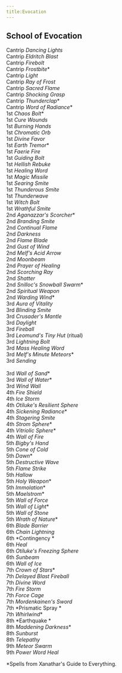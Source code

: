 ```yaml
---
title:Evocation
---
```


## School of Evocation

Cantrip *Dancing Lights*<br/> 
Cantrip *Eldritch Blast*<br/> 
Cantrip *Firebolt*<br/> 
Cantrip *Frostbite*\*<br/>
Cantrip *Light*<br/> 
Cantrip *Ray of Frost*<br/> 
Cantrip *Sacred Flame*<br/> 
Cantrip *Shocking Grasp*<br/> 
Cantrip *Thunderclap*\*<br/>
Cantrip *Word of Radiance*\*<br/>
1st *Chaos Bolt*\*<br/>
1st *Cure Wounds*<br/> 
1st *Burning Hands*<br/> 
1st *Chromatic Orb*<br/> 
1st *Divine Favor*<br/> 
1st *Earth Tremor*\*<br/>
1st *Faerie Fire*<br/> 
1st *Guiding Bolt*<br/> 
1st *Hellish Rebuke*<br/> 
1st *Healing Word*<br/> 
1st *Magic Missile*<br/> 
1st *Searing Smite*<br/> 
1st *Thunderous Smite*<br/> 
1st *Thunderwave*<br/> 
1st *Witch Bolt*<br/> 
1st *Wrathful Smite*<br/> 
2nd *Aganazzar's Scorcher*\*<br/>
2nd *Branding Smite*<br/> 
2nd *Continual Flame*<br/> 
2nd *Darkness*<br/> 
2nd *Flame Blade*<br/> 
2nd *Gust of Wind*<br/> 
2nd *Melf's Acid Arrow*<br/> 
2nd *Moonbeam*<br/> 
2nd *Prayer of Healing*<br/> 
2nd *Scorching Ray*<br/> 
2nd *Shatter*<br/> 
2nd *Snilloc's Snowball Swarm*\*<br/>
2nd *Spiritual Weapon*<br/> 
2nd *Warding Wind*\*<br/>
3rd *Aura of Vitality*<br/> 
3rd *Blinding Smite*<br/> 
3rd *Crusader's Mantle*<br/> 
3rd *Daylight*<br/> 
3rd *Fireball*<br/> 
3rd *Leomund's Tiny Hut* (ritual)<br/> 
3rd *Lightning Bolt*<br/> 
3rd *Mass Healing Word*<br/> 
3rd *Melf's Minute Meteors*\*<br/>
3rd *Sending*<br/>  
3rd *Wall of Sand*\*<br/>
3rd *Wall of Water*\*<br/>
3rd *Wind Wall*<br/> 
4th *Fire Shield*<br/> 
4th *Ice Storm*<br/> 
4th *Otiluke's Resilient Sphere*<br/> 
4th *Sickening Radiance*\*<br/>
4th *Stagering Smite*<br/> 
4th *Strom Sphere*\*<br/>
4th *Vitriolic Sphere*\*<br/>
4th *Wall of Fire*<br/> 
5th *Bigby's Hand*<br/> 
5th *Cone of Cold*<br/> 
5th *Dawn*\*<br/>
5th *Destructive Wave*<br/> 
5th *Flame Strike*<br/> 
5th *Hallow*<br/> 
5th *Holy Weapon*\*<br/>
5th *Immolation*\*<br/>
5th *Maelstrom*\*<br/>
5th *Wall of Force*<br/> 
5th *Wall of Light*\*<br/>
5th *Wall of Stone*<br/> 
5th *Wrath of Nature*\*<br/>
6th *Blade Barrier*<br/> 
6th *Chain Lightning*<br/> 
6th *Contingency *<br/> 
6th *Heal*<br/> 
6th *Otiluke's Freezing Sphere*<br/> 
6th *Sunbeam*<br/> 
6th *Wall of Ice*<br/> 
7th *Crown of Stars*\*<br/>
7th *Delayed Blast Fireball*<br/> 
7th *Divine Word*<br/> 
7th *Fire Storm*<br/> 
7th *Force Cage*<br/> 
7th *Mordenkainen's Sword*<br/> 
7th *Prismatic Spray *<br/> 
7th *Whirlwind*\*<br/>
8th *Earthquake *<br/> 
8th *Maddening Darkness*\*<br/>
8th *Sunburst*<br/> 
8th *Telepathy*<br/> 
9th *Meteor Swarm*<br/> 
9th *Power Word Heal*<br/> 

\*Spells from Xanathar's Guide to Everything. 
